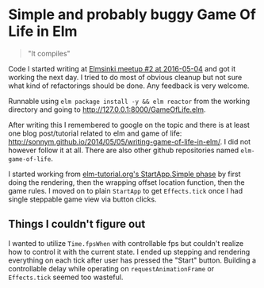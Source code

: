 Simple and probably buggy Game Of Life in Elm
=============================================

> "It compiles"

Code I started writing at [Elmsinki meetup #2 at 2016-05-04](http://www.meetup.com/Elmsinki/events/230661980/) and got it working the next day.
I tried to do most of obvious cleanup but not sure what kind of refactorings should be done.
Any feedback is very welcome.

Runnable using `elm package install -y && elm reactor` from the working directory and going to <http://127.0.0.1:8000/GameOfLife.elm>.

After writing this I remembered to google on the topic and there is at least one blog post/tutorial related to elm and game of life: <http://sonnym.github.io/2014/05/05/writing-game-of-life-in-elm/>.
I did not however follow it at all.
There are also other github repositories named `elm-game-of-life`.

I started working from [elm-tutorial.org's StartApp.Simple phase](http://www.elm-tutorial.org/030_elm_arch/startapp.html) by first doing the rendering, then the wrapping offset location function, then the game rules.
I moved on to plain `StartApp` to get `Effects.tick` once I had single steppable game view via button clicks.

Things I couldn't figure out
----------------------------

I wanted to utilize `Time.fpsWhen` with controllable fps but couldn't realize how to control it with the current state.
I ended up stepping and rendering everything on each tick after user has pressed the "Start" button.
Building a controllable delay while operating on `requestAnimationFrame` or `Effects.tick` seemed too wasteful.
